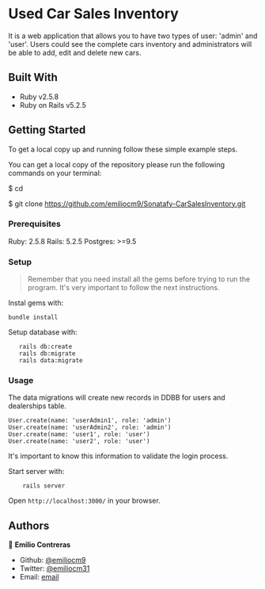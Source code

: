 # Used Car Sales Inventory


It is a web application that allows you to have two types of user: 'admin' and 'user'. Users could see the complete cars inventory and administrators will be able to add, edit and delete new cars.

## Built With

- Ruby v2.5.8
- Ruby on Rails v5.2.5


## Getting Started

To get a local copy up and running follow these simple example steps.

You can get a local copy of the repository please run the following commands on your terminal:

$ cd <folder>

$ git clone https://github.com/emiliocm9/Sonatafy-CarSalesInventory.git

### Prerequisites

Ruby: 2.5.8
Rails: 5.2.5
Postgres: >=9.5

### Setup

> Remember that you need install all the gems before trying to run the program. It's very important to follow the next instructions.

Instal gems with:

```
bundle install
```

Setup database with:

```
   rails db:create
   rails db:migrate
   rails data:migrate
```

### Usage
The data migrations will create new records in DDBB for users and dealerships table.

    User.create(name: 'userAdmin1', role: 'admin')
    User.create(name: 'userAdmin2', role: 'admin')
    User.create(name: 'user1', role: 'user')
    User.create(name: 'user2', role: 'user')

It's important to know this information to validate the login process.

Start server with:

```
    rails server
```

Open `http://localhost:3000/` in your browser.

## Authors

👤 **Emilio Contreras**

- Github: [@emiliocm9](https://github.com/emiliocm9)
- Twitter: [@emiliocm31](https://twitter.com/emiliocm31)
- Email: [email](emilio.contreras97@gmail.com)